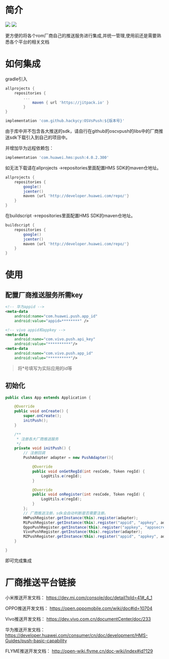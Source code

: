 # 简介

![](https://img.shields.io/badge/release-v1.1.0-green) ![](https://img.shields.io/badge/license-MIT-green)

更方便的将各个rom厂商自己的推送服务进行集成,并统一管理,使用前还是需要熟悉各个平台的相关文档

# 如何集成

gradle引入

``` gradle
allprojects {
    repositories {
        ...
            maven { url 'https://jitpack.io' }
        }
}
```

``` gradle
implementation 'com.github.hackycy:OSVsPush:${版本号}'
```

由于库中并不包含各大推送的sdk，请自行在github的oscvpush的libs中的厂商推送sdk下载引入到自己的项目中。

并增加华为远程依赖包：

``` gradle
implementation 'com.huawei.hms:push:4.0.2.300'
```

如无法下载请在allprojects ->repositories里面配置HMS SDK的maven仓地址。

``` gradle
allprojects {
    repositories {
        google()
        jcenter()
        maven {url 'http://developer.huawei.com/repo/'}
    }
}
```

在buildscript ->repositories里面配置HMS SDK的maven仓地址。

``` gradle
buildscript {
    repositories {
        google()
        jcenter()
        maven {url 'http://developer.huawei.com/repo/'}
    }
}
```

# 使用

## 配置厂商推送服务所需key

``` xml
<!-- 华为appid -->
<meta-data
	android:name="com.huawei.push.app_id"
	android:value="appid=********" />

<!-- vivo appid和appkey -->
<meta-data
	android:name="com.vivo.push.api_key"
	android:value="**********"/>
<meta-data
	android:name="com.vivo.push.app_id"
	android:value="**********"/>
```

> 将*号填写为实际应用的id等

## 初始化

``` java
public class App extends Application {

    @Override
    public void onCreate() {
        super.onCreate();
        initPush();
    }

    /**
     * 注册各大厂商推送服务
     */
    private void initPush() {
        // 注册回调
        PushAdapter adapter = new PushAdapter(){

            @Override
            public void onGetRegId(int resCode, Token regId) {
                LogUtils.e(regId);
            }

            @Override
            public void onRegister(int resCode, Token regId) {
                LogUtils.e(regId);
            }
        };
        // 厂商推送注册，sdk会自动判断是否需要注册。
        HWPushRegister.getInstance(this).register(adapter);
        MiPushRegister.getInstance(this).register("appid", "appkey", adapter);
        OppoPushRegister.getInstance(this).register("appkey", "appsecret", adapter);
        VivoPushRegister.getInstance(this).register(adapter);
        MZPushRegister.getInstance(this).register("appid", "appkey", adapter);
    }

}

```

即可完成集成

# 厂商推送平台链接

小米推送开发文档：
https://dev.mi.com/console/doc/detail?pId=41#_4_1

OPPO推送开发文档：
https://open.oppomobile.com/wiki/doc#id=10704

Vivo推送开发文档：
https://dev.vivo.com.cn/documentCenter/doc/233

华为推送开发文档：
https://developer.huawei.com/consumer/cn/doc/development/HMS-Guides/push-basic-capability

FLYME推送开发文档：
http://open-wiki.flyme.cn/doc-wiki/index#id?129
